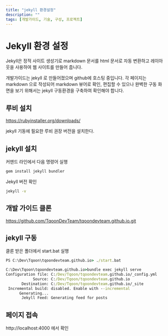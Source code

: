 ```yaml
---
title: "jekyll 환경설정"
description: ""
tags: [개발가이드, 기술, 구성, 프로젝트]
---
```



# Jekyll 환경 설정
Jekyll은 정적 사이트 생성기로 markdown 문서를 html 문서로 자동 변환하고 레이아웃을 사용하여 웹 사이트를 만들어 줍니다.

개발가이드는 jekyll 로 만들어졌으며 github에 호스팅 중입니다.
각 페이지는 markdown 으로 작성되어 markdown 뷰어로 확인, 편집할 수 있으나 
완벽한 구동 화면을 보기 위해서는 jekyll 구동환경을 구축하여 확인해야 합니다.


## 루비 설치

https://rubyinstaller.org/downloads/

jekyll 기동에 필요한 루비 권장 버전을 설치한다.

## jekyll 설치

커맨드 라인에서 다음 명령어 실행

```cmd
gem install jekyll bundler
```
Jekyll 버전 확인
```cmd
jekyll -v 
```

## 개발 가이드 클론

https://github.com/TqoonDevTeam/tqoondevteam.github.io.git

## jekyll 구동

클론 받은 폴더에서 start.bat 실행

```cmd
PS C:\Dev\Tqoon\tqoondevteam.github.io> ./start.bat

C:\Dev\Tqoon\tqoondevteam.github.io>bundle exec jekyll serve
Configuration file: C:/Dev/Tqoon/tqoondevteam.github.io/_config.yml
            Source: C:/Dev/Tqoon/tqoondevteam.github.io
       Destination: C:/Dev/Tqoon/tqoondevteam.github.io/_site
 Incremental build: disabled. Enable with --incremental
      Generating...
       Jekyll Feed: Generating feed for posts

```

## 페이지 접속

http://localhost:4000 에서 확인
